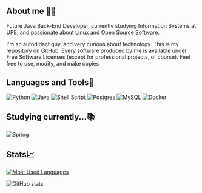## About me 👨‍💻

Future Java Back-End Developer, currently studying Information Systems at UPE, and passionate about Linux and Open Source Software.

I'm an autodidact guy, and very curious about technology. This is my repository on GitHub. Every software produced by me is available under Free Software Licenses (except for professional projects, of course). Feel free to use, modify, and make copies

## Languages and Tools🔨
![Python](https://img.shields.io/badge/python-3670A0?style=flat_square&logo=python&logoColor=ffdd54)
![Java](https://img.shields.io/badge/java-%23ED8B00.svg?style=flat-square&logo=openjdk&logoColor=white)
![Shell Script](https://img.shields.io/badge/shell_script-%23121011.svg?style=flat-square&logo=gnu-bash&logoColor=white)
![Postgres](https://img.shields.io/badge/postgres-%23316192.svg?style=flat-square&logo=postgresql&logoColor=white)
![MySQL](https://img.shields.io/badge/mysql-4479A1.svg?style=flat-square&logo=mysql&logoColor=white)
![Docker](https://img.shields.io/badge/docker-%230db7ed.svg?style=flat-square&logo=docker&logoColor=white)




## Studying currently...📚
![Spring](https://img.shields.io/badge/spring-%236DB33F.svg?style=flat-square&logo=spring&logoColor=white)
## Stats📈

[![Most Used Languages](https://github-readme-stats-git-masterrstaa-rickstaa.vercel.app/api/top-langs/?username=brunobaier&line_height=10&card_width=290&layout=compact&hide_title=false&count_private=true&langs_count=4&show_icons=true&title_color=FFFF6&hide=html,css&bg_color=FFFFFF&text_color=8B8B8B&border_radius=3&border_color=FFFF6&count_private=true)](https://github.com/brunobaier/github-readme-stats)

![GitHub stats](https://github-readme-stats-git-masterrstaa-rickstaa.vercel.app/api?username=brunobaier&hide_title=true&show_icons=true&include_all_commits=false&count_private=true&line_height=25&hide=issues&bg_color=FFFFF&title_color=FFFF6&text_color=FFFF6&border_radius=3&border_color=FFFF6&icon_color=FFFF6)

 
 
<!--### Hi there 👋 


**brunobaier/brunobaier** is a ✨ _special_ ✨ repository because its `README.md` (this file) appears on your GitHub profile.

Here are some ideas to get you started:

- 🔭 I’m currently working on ...
- 🌱 I’m currently learning ...
- 👯 I’m looking to collaborate on ...
- 🤔 I’m looking for help with ...
- 💬 Ask me about ...
- 📫 How to reach me: ...
- 😄 Pronouns: ...
- ⚡ Fun fact: ...
-->
